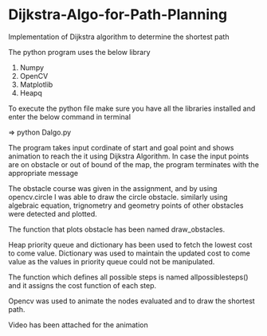 # Dijkstra-Algo-for-Path-Planning
Implementation of Dijkstra algorithm to determine the shortest path 

The python program uses the below library

1. Numpy
2. OpenCV
3. Matplotlib
4. Heapq

To execute the python file make sure you have all the libraries installed and enter the below command in terminal

=> python Dalgo.py

The program takes input cordinate of start and goal point and shows animation to reach the it using Dijkstra Algorithm. In case the input points are on obstacle or out of bound of the map, the program terminates with the appropriate message

The obstacle course was given in the assignment, and by using opencv.circle I was able to draw the circle obstacle. similarly using algebraic equation, trignometry and geometry points of other obstacles were detected and plotted.

The function that plots obstacle has been named draw_obstacles.

Heap priority queue and dictionary has been used to fetch the lowest cost to come value. Dictionary was used to maintain the updated cost to come value as the values in priority queue could not be manipulated.

The function which defines all possible steps is named allpossiblesteps() and it assigns the cost function of each step.

Opencv was used to animate the nodes evaluated and to draw the shortest path.

Video has been attached for the animation

